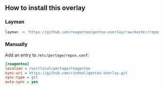 How to install this overlay
----------------------------

### Layman

```sh
layman -o 'https://github.com/reagentoo/gentoo-overlay/raw/master/repositories.xml' -a reagentoo
```

### Manually
Add an entry to `/etc/portage/repos.conf`:
```ini
[reagentoo]
location = /usr/local/portage/reagentoo
sync-uri = https://github.com/rindeal/gentoo-overlay.git
sync-type = git
auto-sync = yes
```
